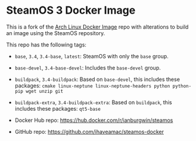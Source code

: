 # SteamOS 3 Docker Image

This is a fork of the [Arch Linux Docker Image](https://gitlab.archlinux.org/archlinux/archlinux-docker) repo with alterations to build an image using the SteamOS repository.

This repo has the following tags:
* `base`, `3.4`, `3.4-base`, `latest`: SteamOS with only the `base` group.
* `base-devel`, `3.4-base-devel`: Includes the `base-devel` group.
* `buildpack`, `3.4-buildpack`: Based on `base-devel`, this includes these packages: `cmake linux-neptune linux-neptune-headers python python-pip wget unzip git`
* `buildpack-extra`, `3.4-buildpack-extra`: Based on `buildpack`, this includes these packages: `qt5-base`

* Docker Hub repo: https://hub.docker.com/r/ianburgwin/steamos
* GitHub repo: https://github.com/ihaveamac/steamos-docker
